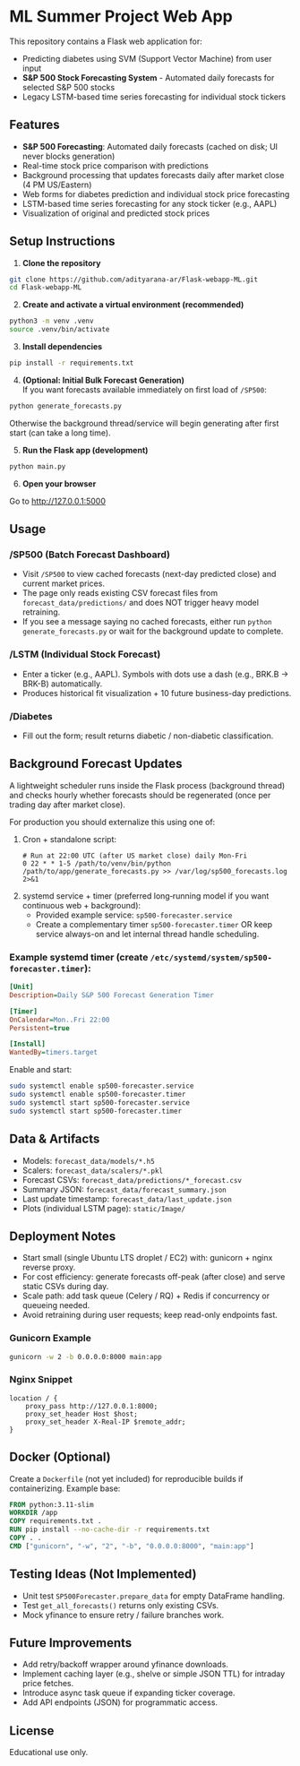 # ML Summer Project Web App

This repository contains a Flask web application for:

- Predicting diabetes using SVM (Support Vector Machine) from user input
- **S&P 500 Stock Forecasting System** - Automated daily forecasts for selected S&P 500 stocks
- Legacy LSTM-based time series forecasting for individual stock tickers

## Features

- **S&P 500 Forecasting**: Automated daily forecasts (cached on disk; UI never blocks generation)
- Real-time stock price comparison with predictions
- Background processing that updates forecasts daily after market close (4 PM US/Eastern)
- Web forms for diabetes prediction and individual stock price forecasting
- LSTM-based time series forecasting for any stock ticker (e.g., AAPL)
- Visualization of original and predicted stock prices

## Setup Instructions

1. **Clone the repository**

```bash
git clone https://github.com/adityarana-ar/Flask-webapp-ML.git
cd Flask-webapp-ML
```

2. **Create and activate a virtual environment (recommended)**

```bash
python3 -m venv .venv
source .venv/bin/activate
```

3. **Install dependencies**

```bash
pip install -r requirements.txt
```

4. **(Optional: Initial Bulk Forecast Generation)**  
   If you want forecasts available immediately on first load of `/SP500`:

```bash
python generate_forecasts.py
```

Otherwise the background thread/service will begin generating after first start (can take a long time).

5. **Run the Flask app (development)**

```bash
python main.py
```

6. **Open your browser**

Go to http://127.0.0.1:5000

## Usage

### /SP500 (Batch Forecast Dashboard)

- Visit `/SP500` to view cached forecasts (next-day predicted close) and current market prices.
- The page only reads existing CSV forecast files from `forecast_data/predictions/` and does NOT trigger heavy model retraining.
- If you see a message saying no cached forecasts, either run `python generate_forecasts.py` or wait for the background update to complete.

### /LSTM (Individual Stock Forecast)

- Enter a ticker (e.g., AAPL). Symbols with dots use a dash (e.g., BRK.B -> BRK-B) automatically.
- Produces historical fit visualization + 10 future business-day predictions.

### /Diabetes

- Fill out the form; result returns diabetic / non-diabetic classification.

## Background Forecast Updates

A lightweight scheduler runs inside the Flask process (background thread) and checks hourly whether forecasts should be regenerated (once per trading day after market close).

For production you should externalize this using one of:

1. Cron + standalone script:
   ```cron
   # Run at 22:00 UTC (after US market close) daily Mon-Fri
   0 22 * * 1-5 /path/to/venv/bin/python /path/to/app/generate_forecasts.py >> /var/log/sp500_forecasts.log 2>&1
   ```
2. systemd service + timer (preferred long‑running model if you want continuous web + background):
   - Provided example service: `sp500-forecaster.service`
   - Create a complementary timer `sp500-forecaster.timer` OR keep service always-on and let internal thread handle scheduling.

### Example systemd timer (create `/etc/systemd/system/sp500-forecaster.timer`):

```ini
[Unit]
Description=Daily S&P 500 Forecast Generation Timer

[Timer]
OnCalendar=Mon..Fri 22:00
Persistent=true

[Install]
WantedBy=timers.target
```

Enable and start:

```bash
sudo systemctl enable sp500-forecaster.service
sudo systemctl enable sp500-forecaster.timer
sudo systemctl start sp500-forecaster.service
sudo systemctl start sp500-forecaster.timer
```

## Data & Artifacts

- Models: `forecast_data/models/*.h5`
- Scalers: `forecast_data/scalers/*.pkl`
- Forecast CSVs: `forecast_data/predictions/*_forecast.csv`
- Summary JSON: `forecast_data/forecast_summary.json`
- Last update timestamp: `forecast_data/last_update.json`
- Plots (individual LSTM page): `static/Image/`

## Deployment Notes

- Start small (single Ubuntu LTS droplet / EC2) with: gunicorn + nginx reverse proxy.
- For cost efficiency: generate forecasts off-peak (after close) and serve static CSVs during day.
- Scale path: add task queue (Celery / RQ) + Redis if concurrency or queueing needed.
- Avoid retraining during user requests; keep read-only endpoints fast.

### Gunicorn Example

```bash
gunicorn -w 2 -b 0.0.0.0:8000 main:app
```

### Nginx Snippet

```
location / {
    proxy_pass http://127.0.0.1:8000;
    proxy_set_header Host $host;
    proxy_set_header X-Real-IP $remote_addr;
}
```

## Docker (Optional)

Create a `Dockerfile` (not yet included) for reproducible builds if containerizing. Example base:

```Dockerfile
FROM python:3.11-slim
WORKDIR /app
COPY requirements.txt .
RUN pip install --no-cache-dir -r requirements.txt
COPY . .
CMD ["gunicorn", "-w", "2", "-b", "0.0.0.0:8000", "main:app"]
```

## Testing Ideas (Not Implemented)

- Unit test `SP500Forecaster.prepare_data` for empty DataFrame handling.
- Test `get_all_forecasts()` returns only existing CSVs.
- Mock yfinance to ensure retry / failure branches work.

## Future Improvements

- Add retry/backoff wrapper around yfinance downloads.
- Implement caching layer (e.g., shelve or simple JSON TTL) for intraday price fetches.
- Introduce async task queue if expanding ticker coverage.
- Add API endpoints (JSON) for programmatic access.

## License

Educational use only.
